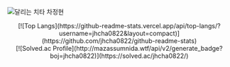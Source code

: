 ![달리는 치타 차정현](https://capsule-render.vercel.app/api?type=waving&height=250&color=gradient&text=달리는%20치타%20차정현&fontAlignY=40)

<!-- [![Hits](https://hits.seeyoufarm.com/api/count/incr/badge.svg?url=https%3A%2F%2Fgithub.com%2Fjhcha0822%2F&count_bg=%2379C83D&title_bg=%23555555&icon=github.svg&icon_color=%23E7E7E7&title=hits&edge_flat=false)](https://hits.seeyoufarm.com) -->

<!-- [![Anurag's GitHub stats](https://github-readme-stats.vercel.app/api?username=jhcha0822&show_icons=true&theme=dracula)](https://github.com/anuraghazra/github-readme-stats) -->

<center>
[![Top Langs](https://github-readme-stats.vercel.app/api/top-langs/?username=jhcha0822&layout=compact)](https://github.com/jhcha0822/github-readme-stats)
</center>
<center>
[![Solved.ac Profile](http://mazassumnida.wtf/api/v2/generate_badge?boj=jhcha0822)](https://solved.ac/jhcha0822/)
</center>